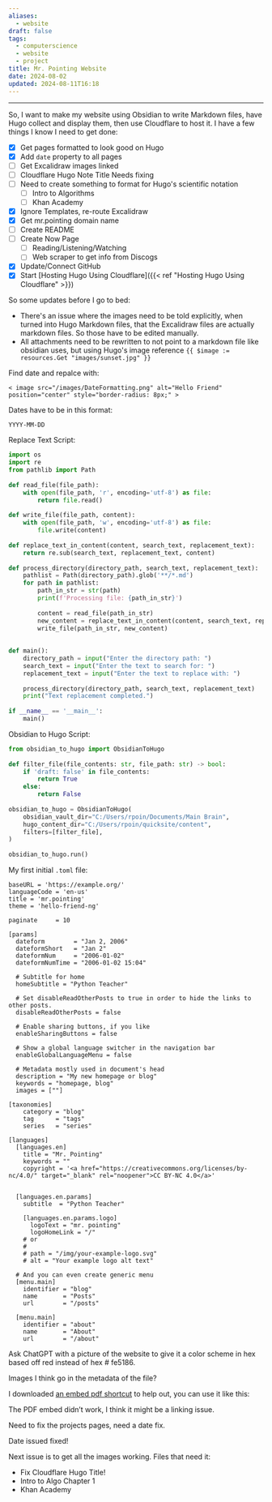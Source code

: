 ```yaml
---
aliases:
  - website
draft: false
tags:
  - computerscience
  - website
  - project
title: Mr. Pointing Website
date: 2024-08-02
updated: 2024-08-11T16:18
---
```


-------------------------------------------------------------------------------

So, I want to make my website using Obsidian to write Markdown files, have Hugo collect and display them, then use Cloudflare to host it. I have a few things I know I need to get done:

- [x] Get pages formatted to look good on Hugo
- [x] Add `date` property to all pages 
- [ ] Get Excalidraw images linked
- [ ] Cloudflare Hugo Note Title Needs fixing
- [ ] Need to create something to format for Hugo's scientific notation
	- [ ] Intro to Algorithms
	- [ ] Khan Academy
- [x] Ignore Templates, re-route Excalidraw
- [x] Get mr.pointing domain name
- [ ] Create README
- [ ] Create Now Page
	- [ ] Reading/Listening/Watching
	- [ ] Web scraper to get info from Discogs
- [x] Update/Connect GitHub
- [x] Start [Hosting Hugo Using Cloudflare]({{< ref "Hosting Hugo Using Cloudflare" >}})

So some updates before I go to bed:

- There's an issue where the images need to be told explicitly, when turned into Hugo Markdown files, that the Excalidraw files are actually markdown files. So those have to be edited manually.
- All attachments need to be rewritten to not point to a markdown file like obsidian uses, but using Hugo's image reference `{{ $image := resources.Get "images/sunset.jpg" }}`

Find date and repalce with:


```
< image src="/images/DateFormatting.png" alt="Hello Friend" position="center" style="border-radius: 8px;" >
```

Dates have to be in this format:

```
YYYY-MM-DD
```

Replace Text Script:

```python
import os  
import re  
from pathlib import Path  
  
def read_file(file_path):  
    with open(file_path, 'r', encoding='utf-8') as file:  
        return file.read()  
  
def write_file(file_path, content):  
    with open(file_path, 'w', encoding='utf-8') as file:  
        file.write(content)  
  
def replace_text_in_content(content, search_text, replacement_text):  
    return re.sub(search_text, replacement_text, content)  
  
def process_directory(directory_path, search_text, replacement_text):  
    pathlist = Path(directory_path).glob('**/*.md')  
    for path in pathlist:  
        path_in_str = str(path)  
        print(f'Processing file: {path_in_str}')  
  
        content = read_file(path_in_str)  
        new_content = replace_text_in_content(content, search_text, replacement_text)  
        write_file(path_in_str, new_content)  
  
  
def main():  
    directory_path = input("Enter the directory path: ")  
    search_text = input("Enter the text to search for: ")  
    replacement_text = input("Enter the text to replace with: ")  
  
    process_directory(directory_path, search_text, replacement_text)  
    print("Text replacement completed.")  
  
if __name__ == '__main__':  
    main()
```

Obsidian to Hugo Script:

```python
from obsidian_to_hugo import ObsidianToHugo  
  
def filter_file(file_contents: str, file_path: str) -> bool:  
    if 'draft: false' in file_contents:  
        return True  
    else:  
        return False  
  
obsidian_to_hugo = ObsidianToHugo(  
    obsidian_vault_dir="C:/Users/rpoin/Documents/Main Brain",  
    hugo_content_dir="C:/Users/rpoin/quicksite/content",  
    filters=[filter_file],  
)  
  
obsidian_to_hugo.run()
```

My first initial `.toml` file:

```
baseURL = 'https://example.org/'
languageCode = 'en-us'
title = 'mr.pointing'
theme = 'hello-friend-ng'

paginate     = 10

[params]
  dateform        = "Jan 2, 2006"
  dateformShort   = "Jan 2"
  dateformNum     = "2006-01-02"
  dateformNumTime = "2006-01-02 15:04"

  # Subtitle for home
  homeSubtitle = "Python Teacher"

  # Set disableReadOtherPosts to true in order to hide the links to other posts.
  disableReadOtherPosts = false

  # Enable sharing buttons, if you like
  enableSharingButtons = false
  
  # Show a global language switcher in the navigation bar
  enableGlobalLanguageMenu = false

  # Metadata mostly used in document's head
  description = "My new homepage or blog"
  keywords = "homepage, blog"
  images = [""]

[taxonomies]
    category = "blog"
    tag      = "tags"
    series   = "series"

[languages]
  [languages.en]
    title = "Mr. Pointing"
    keywords = ""
    copyright = '<a href="https://creativecommons.org/licenses/by-nc/4.0/" target="_blank" rel="noopener">CC BY-NC 4.0</a>'
    

  [languages.en.params]
    subtitle  = "Python Teacher"

    [languages.en.params.logo]
      logoText = "mr. pointing"
      logoHomeLink = "/"
    # or
    #
    # path = "/img/your-example-logo.svg"
    # alt = "Your example logo alt text"

  # And you can even create generic menu
  [menu.main]
    identifier = "blog"
    name       = "Posts"
    url        = "/posts"
	
  [menu.main]
    identifier = "about"
    name       = "About"
    url        = "/about"
```

Ask ChatGPT with a picture of the website to give it a color scheme in hex based off red instead of hex # fe5186.

Images I think go in the metadata of the file?

I downloaded [an embed pdf shortcut](https://github.com/anvithks/hugo-embed-pdf-shortcode) to help out, you can use it like this:



The PDF embed didn’t work, I think it might be a linking issue.

Need to fix the projects pages, need a date fix.

Date issued fixed!

Next issue is to get all the images working. Files that need it:
- Fix Cloudflare Hugo Title!
- Intro to Algo Chapter 1
- Khan Academy



